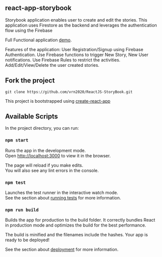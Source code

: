 ## react-app-storybook
Storybook application enables user to create and edit the stories. 
This application uses Firestore as the backend and leverages the authentication flow using the Firebase

Full Functional application [demo](https://storybook-bb525.web.app).

Features of the application: 
User Registration/Signup using Firebase Authentication. 
Use Firebase functions to trigger New Story, New User notifications.
Use Firebase Rules to restrict the activities.
Add/Edit/View/Delete the user created stories.

## Fork the project
`git clone https://github.com/vrn2020/ReactJS-StoryBook.git`

This project is bootstrapped using [create-react-app](https://github.com/facebook/create-react-app)

## Available Scripts
In the project directory, you can run:

### `npm start`

Runs the app in the development mode.<br />
Open [http://localhost:3000](http://localhost:3000) to view it in the browser.

The page will reload if you make edits.<br />
You will also see any lint errors in the console.

### `npm test`

Launches the test runner in the interactive watch mode.<br />
See the section about [running tests](https://facebook.github.io/create-react-app/docs/running-tests) for more information.

### `npm run build`

Builds the app for production to the build folder.
It correctly bundles React in production mode and optimizes the build for the best performance.

The build is minified and the filenames include the hashes.
Your app is ready to be deployed!

See the section about [deployment](https://facebook.github.io/create-react-app/docs/deployment) for more information.

